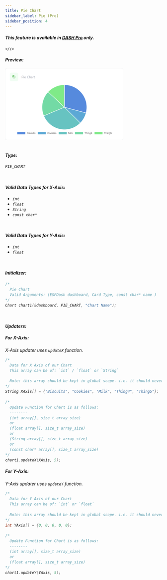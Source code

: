 ```yaml
---
title: Pie Chart
sidebar_label: Pie (Pro)
sidebar_position: 4
---
```


<div className="pro-label">
    <i>
        <h4 style={{ fontWeight: '500', marginBottom: 5 }}>
             This feature is available in <a target="_blank" style={{ color: "red" }} href="https://espdash.pro">DASH Pro</a> only.
        </h4>
         
    </i>
</div>

#### Preview:

<img src="/img/v4/pie-chart.png" width="380px" alt="Preview" />

<br/>
<br/>

#### Type: 
`PIE_CHART`

<br/>

#### Valid Data Types for X-Axis:
- `int`
- `float`
- `String`
- `const char*`

<br/>

#### Valid Data Types for Y-Axis:
- `int`
- `float`

<br/>

#### Initializer:
```cpp
/* 
  Pie Chart
  Valid Arguments: (ESPDash dashboard, Card Type, const char* name )
*/
Chart chart1(&dashboard, PIE_CHART, "Chart Name");
```

<br/>

#### Updaters:

##### For X-Axis:
X-Axis updater uses `updateX` function.
```cpp
/*
  Data for X Axis of our Chart
  This array can be of: `int` / `float` or `String`
    
  Note: this array should be kept in global scope. i.e. it should never be deleted from memory.
*/
String XAxis[] = {"Biscuits", "Cookies", "Milk", "Thing4", "Thing5"};

/*
  Update Function for Chart is as follows:
  --------
  (int array[], size_t array_size)
  or
  (float array[], size_t array_size)
  or
  (String array[], size_t array_size)
  or
  (const char* array[], size_t array_size)
*/
chart1.updateX(XAxis, 5);
```

##### For Y-Axis:
Y-Axis updater uses `updateY` function.
```cpp
/*
  Data for Y Axis of our Chart
  This array can be of: `int` or `float`
  
  Note: this array should be kept in global scope. i.e. it should never be deleted from memory.
*/
int YAxis[] = {0, 0, 0, 0, 0};

/*
  Update Function for Chart is as follows:
  --------
  (int array[], size_t array_size)
  or 
  (float array[], size_t array_size)
*/
chart1.updateY(YAxis, 5);
```